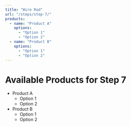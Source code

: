 ```yaml
---
title: "Wire Rod"
url: "/steps/step-7/"
products:
  - name: "Product A"
    options:
      - "Option 1"
      - "Option 2"
  - name: "Product B"
    options:
      - "Option 1"
      - "Option 2"
---
```


# Available Products for Step 7

- Product A
  - Option 1
  - Option 2
- Product B
  - Option 1
  - Option 2